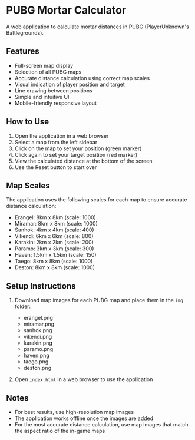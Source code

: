 # PUBG Mortar Calculator

A web application to calculate mortar distances in PUBG (PlayerUnknown's Battlegrounds).

## Features

- Full-screen map display
- Selection of all PUBG maps
- Accurate distance calculation using correct map scales
- Visual indication of player position and target
- Line drawing between positions
- Simple and intuitive UI
- Mobile-friendly responsive layout

## How to Use

1. Open the application in a web browser
2. Select a map from the left sidebar
3. Click on the map to set your position (green marker)
4. Click again to set your target position (red marker)
5. View the calculated distance at the bottom of the screen
6. Use the Reset button to start over

## Map Scales

The application uses the following scales for each map to ensure accurate distance calculation:

- Erangel: 8km x 8km (scale: 1000)
- Miramar: 8km x 8km (scale: 1000)
- Sanhok: 4km x 4km (scale: 400)
- Vikendi: 6km x 6km (scale: 800)
- Karakin: 2km x 2km (scale: 200)
- Paramo: 3km x 3km (scale: 300)
- Haven: 1.5km x 1.5km (scale: 150)
- Taego: 8km x 8km (scale: 1000)
- Deston: 8km x 8km (scale: 1000)

## Setup Instructions

1. Download map images for each PUBG map and place them in the `img` folder:
   - erangel.png
   - miramar.png
   - sanhok.png
   - vikendi.png
   - karakin.png
   - paramo.png
   - haven.png
   - taego.png
   - deston.png

2. Open `index.html` in a web browser to use the application

## Notes

- For best results, use high-resolution map images
- The application works offline once the images are added
- For the most accurate distance calculation, use map images that match the aspect ratio of the in-game maps
